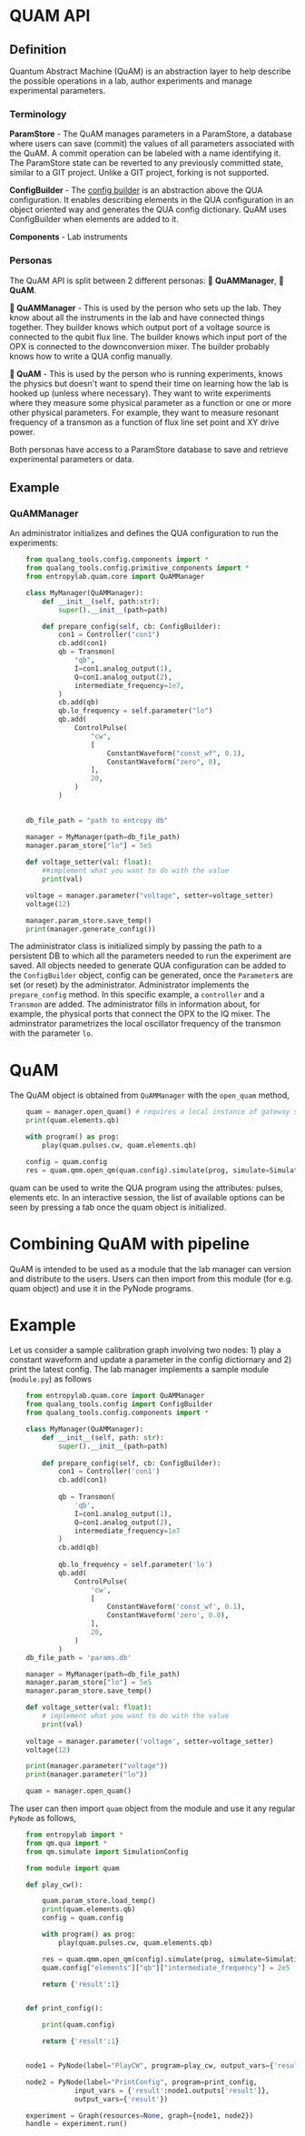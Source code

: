 # QUAM API

## Definition

Quantum Abstract Machine (QuAM)  is an abstraction layer to help describe the possible operations in a lab, author experiments and manage experimental parameters. 

### Terminology

**ParamStore** -  The QuAM manages parameters in a ParamStore, a database where users can save (commit) the values of all parameters associated with the QuAM. A commit operation can be labeled with a name identifying it. The ParamStore state can be reverted to any previously committed state, similar to a GIT project. Unlike a GIT project, forking is not supported. 

**ConfigBuilder** - The [config builder](config_builder.md) is an abstraction above the QUA configuration. It enables describing elements in the QUA configuration in an object oriented way and generates the QUA config dictionary. QuAM uses ConfigBuilder when elements are added to it.

**Components** - Lab instruments 


### Personas

The QuAM API is split between 2 different personas: 👷 **QuAMManager**, **🥼 QuAM**.
 
**👷 QuAMManager** - This is used by the person who sets up the lab. They know about all the instruments in the lab and have connected things together. They builder knows which output port of a voltage source is connected to the qubit flux line. The builder knows which input port of the OPX is connected to the downconversion mixer. The builder probably knows how to write a QUA config manually.

**🥼 QuAM** - This is used by the person who is running experiments, knows the physics but doesn't want to spend their time on learning how the lab is hooked up (unless where necessary). They want to write experiments where they measure some physical parameter as a function or one or more other physical parameters. For example, they want to measure resonant frequency of a transmon as a function of flux line set point and XY drive power.

Both personas have access to a ParamStore database to save and retrieve experimental parameters or data.

## Example


### QuAMManager

An administrator initializes and defines the QUA configuration to run the experiments:

```python 
    from qualang_tools.config.components import *
    from qualang_tools.config.primitive_components import *
    from entropylab.quam.core import QuAMManager

    class MyManager(QuAMManager):
        def __init__(self, path:str):
            super().__init__(path=path)

        def prepare_config(self, cb: ConfigBuilder):
            con1 = Controller("con1")
            cb.add(con1)
            qb = Transmon(
                "qb",
                I=con1.analog_output(1),
                Q=con1.analog_output(2),
                intermediate_frequency=1e7,
            )
            cb.add(qb)
            qb.lo_frequency = self.parameter("lo")
            qb.add(
                ControlPulse(
                    "cw",
                    [
                        ConstantWaveform("const_wf", 0.1),
                        ConstantWaveform("zero", 0),
                    ],
                    20,
                )
            )

            
    db_file_path = "path to entropy db"

    manager = MyManager(path=db_file_path)
    manager.param_store["lo"] = 5e5
    
    def voltage_setter(val: float):
        ##implement what you want to do with the value
        print(val)

    voltage = manager.parameter("voltage", setter=voltage_setter)
    voltage(12)

    manager.param_store.save_temp()
    print(manager.generate_config())
```

The administrator class is initialized simply by passing the path to a persistent DB to which all the parameters needed to run the experiment are saved. All objects needed to generate QUA configuration can be added to the `ConfigBuilder` object, config can be generated, once the `Parameter`s are set (or reset) by the administrator. Administrator implements the `prepare_config` method. In this specific example, a `controller` and a `Transmon` are added. The administrator fills in information about, for example, the physical ports that connect the OPX to the IQ mixer. The adminstrator parametrizes the local oscillator frequency of the transmon with the parameter `lo`.


# QuAM

The QuAM object is obtained from `QuAMManager` with the `open_quam` method,
```python
    quam = manager.open_quam() # requires a local instance of gateway server to initialize User
    print(quam.elements.qb)

    with program() as prog:
        play(quam.pulses.cw, quam.elements.qb)

    config = quam.config
    res = quam.qmm.open_qm(quam.config).simulate(prog, simulate=SimulationConfig(duration=1000))
```
quam can be used to write the QUA program using the attributes: pulses, elements etc. In an interactive session, the list of available options can be seen by pressing a tab once the quam object is initialized. 


# Combining QuAM with pipeline

QuAM is intended to be used as a module that the lab manager can version and distribute to the users. Users can then import from this module (for e.g. quam object) and use it in the PyNode programs.


# Example

Let us consider a sample calibration graph involving two nodes: 1) play a constant waveform and update a parameter in the config dictiornary and 2) print the latest config. The lab manager implements a sample module (`module.py`) as follows

```python
    from entropylab.quam.core import QuAMManager
    from qualang_tools.config import ConfigBuilder
    from qualang_tools.config.components import *

    class MyManager(QuAMManager):
        def __init__(self, path: str):
            super().__init__(path=path)
        
        def prepare_config(self, cb: ConfigBuilder):
            con1 = Controller('con1')
            cb.add(con1)
            
            qb = Transmon(
                'qb',
                I=con1.analog_output(1),
                Q=con1.analog_output(2),
                intermediate_frequency=1e7
            )
            cb.add(qb)
            
            qb.lo_frequency = self.parameter('lo')
            qb.add(
                ControlPulse(
                    'cw', 
                    [
                        ConstantWaveform('const_wf', 0.1),
                        ConstantWaveform('zero', 0.0),
                    ],
                    20,
                )
            )
    db_file_path = 'params.db'

    manager = MyManager(path=db_file_path)
    manager.param_store["lo"] = 5e5
    manager.param_store.save_temp()

    def voltage_setter(val: float):
        # implement what you want to do with the value
        print(val)
        
    voltage = manager.parameter('voltage', setter=voltage_setter)
    voltage(12)

    print(manager.parameter("voltage"))
    print(manager.parameter("lo"))

    quam = manager.open_quam()
```

The user can then import `quam` object from the module and use it any regular `PyNode` as follows,


```python
    from entropylab import *
    from qm.qua import *
    from qm.simulate import SimulationConfig

    from module import quam

    def play_cw():

        quam.param_store.load_temp()
        print(quam.elements.qb)
        config = quam.config

        with program() as prog:
            play(quam.pulses.cw, quam.elements.qb)

        res = quam.qmm.open_qm(config).simulate(prog, simulate=SimulationConfig(duration=1000))
        quam.config["elements"]["qb"]["intermediate_frequency"] = 2e5

        return {'result':1}


    def print_config():

        print(quam.config)

        return {'result':1}


    node1 = PyNode(label="PlayCW", program=play_cw, output_vars={'result'})

    node2 = PyNode(label="PrintConfig", program=print_config, 
                input_vars = {'result':node1.outputs['result']},
                output_vars={'result'})

    experiment = Graph(resources=None, graph={node1, node2})
    handle = experiment.run()
```